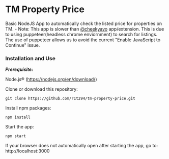 # TM Property Price

Basic NodeJS App to automatically check the listed price for properties on TM. - Note: This app is slower than [@cheekyavo](https://github.com/cheekyavo/cheekyavo) app/extension. This is due to using puppeteer(headless chrome enviornment) to search for listings. The use of puppeteer allows us to avoid the current "Enable JavaScript to Continue" issue.

### Installation and Use

***Prerequisite:***

Node.js® (https://nodejs.org/en/download/)

Clone or download this repository:

```
git clone https://github.com/r1t294/tm-property-price.git
```

Install npm packages:

```
npm install
```

Start the app:

```
npm start
```

If your browser does not automatically open after starting the app, go to: http://localhost:3000
